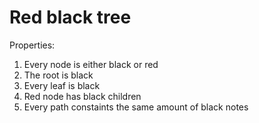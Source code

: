 # Red black tree
Properties:   
1. Every node is either black or red
2. The root is black
3. Every leaf is black
4. Red node has black children
5. Every path constaints the same amount of black notes
